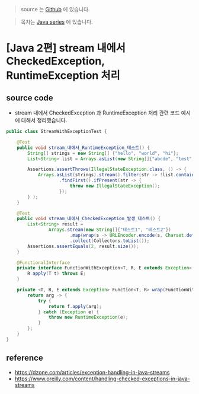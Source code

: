 > source 는 [Github](https://github.com/leechoongyon/JavaExamples) 에 있습니다.



> 목차는 [Java series](https://insanelysimple.tistory.com/category/Java/series) 에 있습니다.



# [Java 2편] stream 내에서 CheckedException, RuntimeException 처리


## source code
- stream 내에서 CheckedException 과 RuntimeException 처리 관련 코드 예시에 대해서 정리했습니다.


```java
public class StreamWithExceptionTest {

    @Test
    public void stream_내에서_RuntimeException_테스트() {
        String[] strings = new String[] {"hello", "world", "hi"};
        List<String> list = Arrays.asList(new String[]{"abcde", "test", "abc"});

        Assertions.assertThrows(IllegalStateException.class, () -> {
            Arrays.asList(strings).stream().filter(str -> !list.contains(str))
                    .findFirst().ifPresent(str -> {
                        throw new IllegalStateException();
                    });
        } );
    }

    @Test
    public void stream_내에서_CheckedException_발생_테스트() {
        List<String> result =
                Arrays.stream(new String[]{"테스트1", "테스트2"})
                        .map(wrap(s -> URLEncoder.encode(s, Charset.defaultCharset().name())))
                        .collect(Collectors.toList());
        Assertions.assertEquals(2, result.size());
    }

    @FunctionalInterface
    private interface FunctionWithException<T, R, E extends Exception> {
        R apply(T t) throws E;
    }

    private <T, R, E extends Exception> Function<T, R> wrap(FunctionWithException<T, R, E> f) {
        return arg -> {
            try {
                return f.apply(arg);
            } catch (Exception e) {
                throw new RuntimeException(e);
            }
        };
    }
}
```


## reference
- https://dzone.com/articles/exception-handling-in-java-streams
- https://www.oreilly.com/content/handling-checked-exceptions-in-java-streams